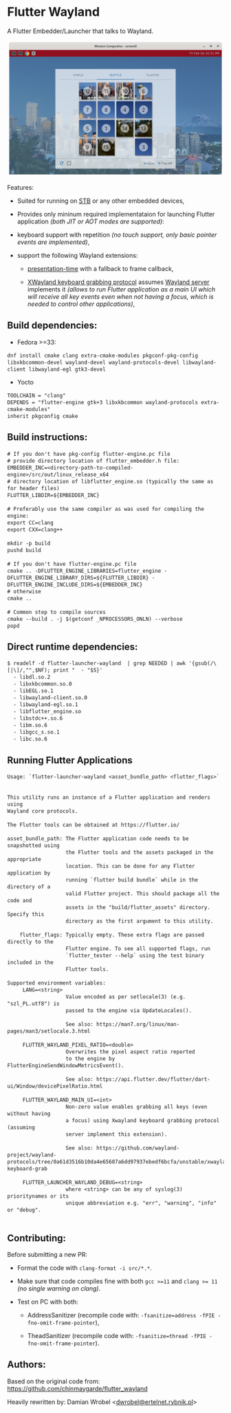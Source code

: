 Flutter Wayland
============

A Flutter Embedder/Launcher that talks to Wayland.

![Running in Weston](assets/image.png)

Features:
 - Suited for running on [STB](https://en.wikipedia.org/wiki/Set-top_box) or any other embedded devices,
 - Provides only mininum required implementataion for launching Flutter application _(both JIT or AOT modes are supported)_:
  - keyboard support with repetition _(no touch support, only basic pointer events are implemented)_,
  - support the following Wayland extensions:

    -  [presentation-time](https://github.com/wayland-project/wayland-protocols/blob/master/stable/presentation-time/presentation-time.xml) with a fallback to frame callback,

    -  [XWayland keyboard grabbing protocol](https://github.com/wayland-project/wayland-protocols/tree/0a61d3516b10da4e65607a6dd97937ebedf6bcfa/unstable/xwayland-keyboard-grab) assumes [Wayland server](https://gitlab.freedesktop.org/dwrobel/weston/-/commits/dw-master-key-grab-2) implements it
        _(allows to run Flutter application as a main UI which will receive all key events even when not having a focus, which is needed to control other applications)_,

Build dependencies:
-------------------
  - Fedora >=33:
```
dnf install cmake clang extra-cmake-modules pkgconf-pkg-config libxkbcommon-devel wayland-devel wayland-protocols-devel libwayland-client libwayland-egl gtk3-devel
```

- Yocto
 ```
 TOOLCHAIN = "clang"
 DEPENDS = "flutter-engine gtk+3 libxkbcommon wayland-protocols extra-cmake-modules"
 inherit pkgconfig cmake
```

Build instructions:
-------------------

```
# If you don't have pkg-config flutter-engine.pc file
# provide directory location of flutter_embedder.h file:
EMBEDDER_INC=<directory-path-to-compiled-engine>/src/out/linux_release_x64
# directory location of libflutter_engine.so (typically the same as for header files)
FLUTTER_LIBDIR=${EMBEDDER_INC}

# Preferably use the same compiler as was used for compiling the engine:
export CC=clang
export CXX=clang++

mkdir -p build
pushd build

# If you don't have flutter-engine.pc file
cmake .. -DFLUTTER_ENGINE_LIBRARIES=flutter_engine -DFLUTTER_ENGINE_LIBRARY_DIRS=${FLUTTER_LIBDIR} -DFLUTTER_ENGINE_INCLUDE_DIRS=${EMBEDDER_INC}
# otherwise
cmake ..

# Common step to compile sources
cmake --build . -j $(getconf _NPROCESSORS_ONLN) --verbose
popd
```

Direct runtime dependencies:
---------------------
```
$ readelf -d flutter-launcher-wayland  | grep NEEDED | awk '{gsub(/\[|\]/,"",$NF); print "  - "$5}'
  - libdl.so.2
  - libxkbcommon.so.0
  - libEGL.so.1
  - libwayland-client.so.0
  - libwayland-egl.so.1
  - libflutter_engine.so
  - libstdc++.so.6
  - libm.so.6
  - libgcc_s.so.1
  - libc.so.6
```

Running Flutter Applications
----------------------------

```
Usage: `flutter-launcher-wayland <asset_bundle_path> <flutter_flags>`


This utility runs an instance of a Flutter application and renders using
Wayland core protocols.

The Flutter tools can be obtained at https://flutter.io/

asset_bundle_path: The Flutter application code needs to be snapshotted using
                   the Flutter tools and the assets packaged in the appropriate
                   location. This can be done for any Flutter application by
                   running `flutter build bundle` while in the directory of a
                   valid Flutter project. This should package all the code and
                   assets in the "build/flutter_assets" directory. Specify this
                   directory as the first argument to this utility.

    flutter_flags: Typically empty. These extra flags are passed directly to the
                   Flutter engine. To see all supported flags, run
                   `flutter_tester --help` using the test binary included in the
                   Flutter tools.

Supported environment variables:
     LANG=<string>
                   Value encoded as per setlocale(3) (e.g. "szl_PL.utf8") is
                   passed to the engine via UpdateLocales().

                   See also: https://man7.org/linux/man-pages/man3/setlocale.3.html
 
     FLUTTER_WAYLAND_PIXEL_RATIO=<double>
                   Overwrites the pixel aspect ratio reported
                   to the engine by FlutterEngineSendWindowMetricsEvent().

                   See also: https://api.flutter.dev/flutter/dart-ui/Window/devicePixelRatio.html

     FLUTTER_WAYLAND_MAIN_UI=<int>
                   Non-zero value enables grabbing all keys (even without having
                   a focus) using Xwayland keyboard grabbing protocol (assuming 
                   server implement this extension).

                   See also: https://github.com/wayland-project/wayland-protocols/tree/0a61d3516b10da4e65607a6dd97937ebedf6bcfa/unstable/xwayland-keyboard-grab

     FLUTTER_LAUNCHER_WAYLAND_DEBUG=<string>
                   where <string> can be any of syslog(3) prioritynames or its
                   unique abbreviation e.g. "err", "warning", "info" or "debug".


```

Contributing:
-------------
 Before submitting a new PR:
 - Format the code with `clang-format -i src/*.*`.
 - Make sure that code compiles fine with both `gcc >=11` and `clang >= 11` _(no single warning on clang)_.
 - Test on PC with both:

   - AddressSanitizer (recompile code with: `-fsanitize=address -fPIE -fno-omit-frame-pointer`),

   - TheadSanitizer (recompile code with: `-fsanitize=thread -fPIE -fno-omit-frame-pointer`).

Authors:
--------
Based on  the original code from: https://github.com/chinmaygarde/flutter_wayland

Heavily rewritten by: Damian Wrobel <<dwrobel@ertelnet.rybnik.pl>>

